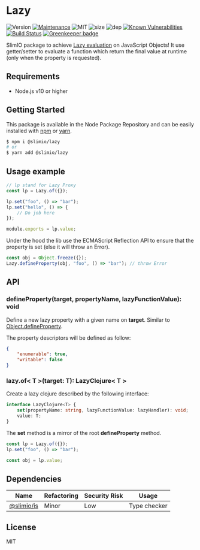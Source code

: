 # Lazy
![Version](https://img.shields.io/badge/dynamic/json.svg?url=https://raw.githubusercontent.com/SlimIO/Lazy/master/package.json&query=$.version&label=Version)
[![Maintenance](https://img.shields.io/badge/Maintained%3F-yes-green.svg)](https://github.com/SlimIO/is/commit-activity)
![MIT](https://img.shields.io/github/license/mashape/apistatus.svg)
![size](https://img.shields.io/bundlephobia/min/@slimio/lazy.svg?style=flat)
![dep](https://img.shields.io/david/SlimIO/Lazy.svg)
[![Known Vulnerabilities](https://snyk.io/test/github/SlimIO/Lazy/badge.svg?targetFile=package.json)](https://snyk.io/test/github/SlimIO/Lazy?targetFile=package.json)
[![Build Status](https://travis-ci.com/SlimIO/Lazy.svg?branch=master)](https://travis-ci.com/SlimIO/Lazy)
[![Greenkeeper badge](https://badges.greenkeeper.io/SlimIO/Lazy.svg)](https://greenkeeper.io/)

SlimIO package to achieve [Lazy evaluation](https://en.wikipedia.org/wiki/Lazy_evaluation) on JavaScript Objects! It use getter/setter to evaluate a function which return the final value at runtime (only when the property is requested).

## Requirements
- Node.js v10 or higher

## Getting Started

This package is available in the Node Package Repository and can be easily installed with [npm](https://docs.npmjs.com/getting-started/what-is-npm) or [yarn](https://yarnpkg.com).

```bash
$ npm i @slimio/lazy
# or
$ yarn add @slimio/lazy
```

## Usage example

```js
// lp stand for Lazy Proxy
const lp = Lazy.of({});

lp.set("foo", () => "bar");
lp.set("hello", () => {
    // Do job here
});

module.exports = lp.value;
```

Under the hood the lib use the ECMAScript Reflection API to ensure that the property is set (else it will throw an Error).

```js
const obj = Object.freeze({});
Lazy.defineProperty(obj, "foo", () => "bar"); // throw Error
```

## API

### defineProperty(target, propertyName, lazyFunctionValue): void
Define a new lazy property with a given name on **target**. Similar to [Object.defineProperty](https://developer.mozilla.org/fr/docs/Web/JavaScript/Reference/Objets_globaux/Object/defineProperty).

The property descriptors will be defined as follow:
```json
{
    "enumerable": true,
    "writable": false
}
```

### lazy.of< T >(target: T): LazyClojure< T >
Create a lazy clojure described by the following interface:
```ts
interface LazyClojure<T> {
    set(propertyName: string, lazyFunctionValue: lazyHandler): void;
    value: T;
}
```

The **set** method is a mirror of the root **defineProperty** method.
```js
const lp = Lazy.of({});
lp.set("foo", () => "bar");

const obj = lp.value;
```

## Dependencies

|Name|Refactoring|Security Risk|Usage|
|---|---|---|---|
|[@slimio/is](https://github.com/SlimIO/is#readme)|Minor|Low|Type checker|

## License
MIT
